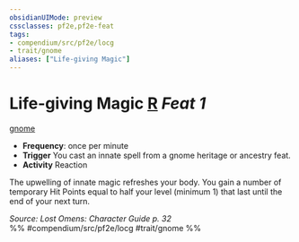 ```yaml
---
obsidianUIMode: preview
cssclasses: pf2e,pf2e-feat
tags:
- compendium/src/pf2e/locg
- trait/gnome
aliases: ["Life-giving Magic"]
---
```

# Life-giving Magic  [R](rules/core-rulebook/chapter-9-playing-the-game.md#Actions "Reaction") *Feat 1*  
[gnome](rules/traits/gnome.md "Gnome Ancestry & Heritage Trait")  

- **Frequency**: once per minute
- **Trigger** You cast an innate spell from a gnome heritage or ancestry feat.
- **Activity** Reaction

The upwelling of innate magic refreshes your body. You gain a number of temporary Hit Points equal to half your level (minimum 1) that last until the end of your next turn.

*Source: Lost Omens: Character Guide p. 32*  
%% #compendium/src/pf2e/locg #trait/gnome %%